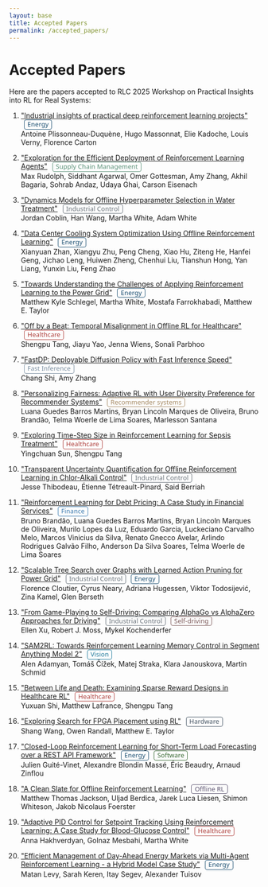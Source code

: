 ```yaml
---
layout: base
title: Accepted Papers
permalink: /accepted_papers/
---
```


<style>
.paper-tag {
  display: inline-block;
  font-weight: normal;
  font-size: 0.93em;
  margin-left: 6px;
  border-radius: 4px;
  padding: 1px 6px;
  font-family: 'Segoe UI', 'Arial', sans-serif;
  background: transparent;
  line-height: 1.2;
}
.tag-energy         { color: #205375; border: 1px solid #205375; }   /* deep blue */
.tag-healthcare     { color: #B0413E; border: 1px solid #B0413E; }   /* muted red */
.tag-offline        { color: #5C5470; border: 1px solid #5C5470; }   /* slate purple */
.tag-software       { color: #3A6B35; border: 1px solid #3A6B35; }   /* olive green */
.tag-system         { color: #8C6A5D; border: 1px solid #8C6A5D; }   /* taupe */
.tag-industry       { color: #6C757D; border: 1px solid #6C757D; }   /* muted steel */
.tag-hardware       { color: #495867; border: 1px solid #495867; }   /* blue-grey */
.tag-vision         { color: #227C9D; border: 1px solid #227C9D; }   /* teal blue */
.tag-controls       { color: #4F6D7A; border: 1px solid #4F6D7A; }   /* slate blue */
.tag-selfdriving    { color: #7D5A5A; border: 1px solid #7D5A5A; }   /* muted brown */
.tag-finance        { color: #3E7CB1; border: 1px solid #3E7CB1; }   /* steel blue */
.tag-recommender    { color: #A68A64; border: 1px solid #A68A64; }   /* muted gold */
.tag-rl             { color: #7B8FA1; border: 1px solid #7B8FA1; }   /* grey blue */
.tag-supply         { color: #5B9279; border: 1px solid #5B9279; }   /* muted green */
.tag-logistics      { color: #B2996E; border: 1px solid #B2996E; }   /* sand brown */
</style>

# Accepted Papers

Here are the papers accepted to RLC 2025 Workshop on Practical Insights into RL for Real Systems:

1. ["Industrial insights of practical deep reinforcement learning projects"](https://openreview.net/forum?id=iSrFjVm6A3) <span class="paper-tag tag-energy">Energy</span>  
   Antoine Plissonneau-Duquène, Hugo Massonnat, Elie Kadoche, Louis Verny, Florence Carton

2. ["Exploration for the Efficient Deployment of Reinforcement Learning Agents"](https://openreview.net/forum?id=8wgktKxkdy) <span class="paper-tag tag-supply">Supply Chain Management</span>  
   Max Rudolph, Siddhant Agarwal, Omer Gottesman, Amy Zhang, Akhil Bagaria, Sohrab Andaz, Udaya Ghai, Carson Eisenach

3. ["Dynamics Models for Offline Hyperparameter Selection in Water Treatment"](https://openreview.net/forum?id=3RvX1B4H65) <span class="paper-tag tag-industry">Industrial Control</span>  
   Jordan Coblin, Han Wang, Martha White, Adam White

4. ["Data Center Cooling System Optimization Using Offline Reinforcement Learning"](https://openreview.net/forum?id=NZZjTO177Z) <span class="paper-tag tag-energy">Energy</span>  
   Xianyuan Zhan, Xiangyu Zhu, Peng Cheng, Xiao Hu, Ziteng He, Hanfei Geng, Jichao Leng, Huiwen Zheng, Chenhui Liu, Tianshun Hong, Yan Liang, Yunxin Liu, Feng Zhao

5. ["Towards Understanding the Challenges of Applying Reinforcement Learning to the Power Grid"](https://openreview.net/forum?id=VnoIY8IKUU) <span class="paper-tag tag-energy">Energy</span>  
   Matthew Kyle Schlegel, Martha White, Mostafa Farrokhabadi, Matthew E. Taylor

6. ["Off by a Beat: Temporal Misalignment in Offline RL for Healthcare"](https://openreview.net/forum?id=yRMY2a1rjR) <span class="paper-tag tag-healthcare">Healthcare</span>  
   Shengpu Tang, Jiayu Yao, Jenna Wiens, Sonali Parbhoo

7. ["FastDP: Deployable Diffusion Policy with Fast Inference Speed"](https://openreview.net/forum?id=844o68yBS4) <span class="paper-tag tag-rl">Fast Inference</span>  
   Chang Shi, Amy Zhang

8. ["Personalizing Fairness: Adaptive RL with User Diversity Preference for Recommender Systems"](https://openreview.net/forum?id=p9ACyszcwf) <span class="paper-tag tag-recommender">Recommender systems</span>  
   Luana Guedes Barros Martins, Bryan Lincoln Marques de Oliveira, Bruno Brandão, Telma Woerle de Lima Soares, Marlesson Santana

9. ["Exploring Time-Step Size in Reinforcement Learning for Sepsis Treatment"](https://openreview.net/forum?id=swaYG5XI6G) <span class="paper-tag tag-healthcare">Healthcare</span>  
   Yingchuan Sun, Shengpu Tang

10. ["Transparent Uncertainty Quantification for Offline Reinforcement Learning in Chlor-Alkali Control"](https://openreview.net/forum?id=qjFcxWNVK3) <span class="paper-tag tag-industry">Industrial Control</span>  
    Jesse Thibodeau, Étienne Tétreault-Pinard, Said Berriah

11. ["Reinforcement Learning for Debt Pricing: A Case Study in Financial Services"](https://openreview.net/forum?id=1cfG46owm8) <span class="paper-tag tag-finance">Finance</span>  
    Bruno Brandão, Luana Guedes Barros Martins, Bryan Lincoln Marques de Oliveira, Murilo Lopes da Luz, Eduardo Garcia, Luckeciano Carvalho Melo, Marcos Vinicius da Silva, Renato Gnecco Avelar, Arlindo Rodrigues Galvão Filho, Anderson Da Silva Soares, Telma Woerle de Lima Soares

12. ["Scalable Tree Search over Graphs with Learned Action Pruning for Power Grid"](https://openreview.net/forum?id=SaY2IgSsDK) <span class="paper-tag tag-industry">Industrial Control</span> <span class="paper-tag tag-energy">Energy</span>  
    Florence Cloutier, Cyrus Neary, Adriana Hugessen, Viktor Todosijević, Zina Kamel, Glen Berseth

13. ["From Game-Playing to Self-Driving: Comparing AlphaGo vs AlphaZero Approaches for Driving"](https://openreview.net/forum?id=VvwlMIj4x2) <span class="paper-tag tag-industry">Industrial Control</span> <span class="paper-tag tag-selfdriving">Self-driving</span>  
    Ellen Xu, Robert J. Moss, Mykel Kochenderfer

14. ["SAM2RL: Towards Reinforcement Learning Memory Control in Segment Anything Model 2"](https://openreview.net/forum?id=nikfkVtih1) <span class="paper-tag tag-vision">Vision</span>  
    Alen Adamyan, Tomáš Čížek, Matej Straka, Klara Janouskova, Martin Schmid

15. ["Between Life and Death: Examining Sparse Reward Designs in Healthcare RL"](https://openreview.net/forum?id=B8TLToCmfi) <span class="paper-tag tag-healthcare">Healthcare</span>  
    Yuxuan Shi, Matthew Lafrance, Shengpu Tang

16. ["Exploring Search for FPGA Placement using RL"](https://openreview.net/forum?id=nvge2HodpL) <span class="paper-tag tag-hardware">Hardware</span>  
    Shang Wang, Owen Randall, Matthew E. Taylor

17. ["Closed-Loop Reinforcement Learning for Short-Term Load Forecasting over a REST API Framework"](https://openreview.net/forum?id=VgktJVPpHj) <span class="paper-tag tag-energy">Energy</span> <span class="paper-tag tag-software">Software</span>  
    Julien Guité-Vinet, Alexandre Blondin Massé, Éric Beaudry, Arnaud Zinflou

18. ["A Clean Slate for Offline Reinforcement Learning"](https://openreview.net/forum?id=5fhR3mlDF3) <span class="paper-tag tag-offline">Offline RL</span>  
    Matthew Thomas Jackson, Uljad Berdica, Jarek Luca Liesen, Shimon Whiteson, Jakob Nicolaus Foerster

19. ["Adaptive PID Control for Setpoint Tracking Using Reinforcement Learning: A Case Study for Blood-Glucose Control"](https://openreview.net/forum?id=RzhCmF5oI0) <span class="paper-tag tag-healthcare">Healthcare</span>  
    Anna Hakhverdyan, Golnaz Mesbahi, Martha White

20. ["Efficient Management of Day-Ahead Energy Markets via Multi-Agent Reinforcement Learning - a Hybrid Model Case Study"](https://openreview.net/forum?id=J6I4g7wkE9) <span class="paper-tag tag-energy">Energy</span>  
    Matan Levy, Sarah Keren, Itay Segev, Alexander Tuisov